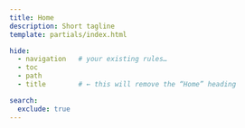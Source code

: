 ```yaml
---
title: Home
description: Short tagline
template: partials/index.html

hide:
  - navigation   # your existing rules…
  - toc
  - path
  - title        # ← this will remove the “Home” heading

search:
  exclude: true
---
```

